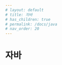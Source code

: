 ```yaml
---
# layout: default
# title: 자바
# has_children: true
# permalink: /docs/java
# nav_order: 20
---
```


# 자바


